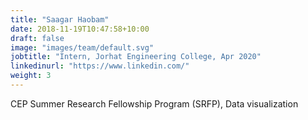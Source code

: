 ```yaml
---
title: "Saagar Haobam"
date: 2018-11-19T10:47:58+10:00
draft: false
image: "images/team/default.svg"
jobtitle: "Intern, Jorhat Engineering College, Apr 2020"
linkedinurl: "https://www.linkedin.com/"
weight: 3
---
```

CEP Summer Research Fellowship Program (SRFP), Data visualization
